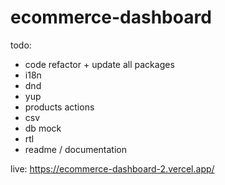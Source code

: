 # ecommerce-dashboard
todo:
- code refactor + update all packages
- i18n
- dnd
- yup
- products actions
- csv
- db mock
- rtl
- readme / documentation

live: https://ecommerce-dashboard-2.vercel.app/